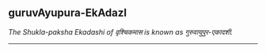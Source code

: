 ## guruvAyupura-EkAdazI
_The Shukla-paksha Ekadashi of वृश्चिकमास is known as गुरुवायुपुर-एकादशी._

---

